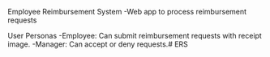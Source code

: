 Employee Reimbursement System
-Web app to process reimbursement requests 

User Personas
-Employee: Can submit reimbursement requests with receipt image.
-Manager: Can accept or deny requests.# ERS
